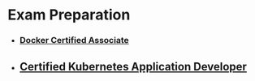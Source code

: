 <div class="container">

# **Exam Preparation**

* ### [**Docker Certified Associate**](./dca/index.html)
* ## [**Certified Kubernetes Application Developer**](./ckad/index.html)

<div>